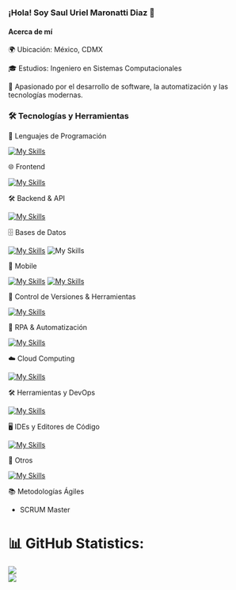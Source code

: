 ### ¡Hola! Soy Saul Uriel Maronatti Diaz 👋

#### Acerca de mí
🌍 Ubicación: México, CDMX

🎓 Estudios: Ingeniero en Sistemas Computacionales

🚀 Apasionado por el desarrollo de software, la automatización y las tecnologías modernas.

### 🛠️ Tecnologías y Herramientas
🚀 Lenguajes de Programación

[![My Skills](https://skillicons.dev/icons?i=python,php,js,ts,cs,java)](https://skillicons.dev)

🌐 Frontend

[![My Skills](https://skillicons.dev/icons?i=html,css,bootstrap,react,angular)](https://skillicons.dev)

🛠️ Backend & API

[![My Skills](https://skillicons.dev/icons?i=graphql,dotnet,nestjs)](https://skillicons.dev)

🗄️ Bases de Datos

[![My Skills](https://skillicons.dev/icons?i=postgres,mysql,mongodb,sqlite)](https://skillicons.dev) ![My Skills](https://go-skill-icons.vercel.app/api/icons?i=sqlserver&titles=true)

📱 Mobile

[![My Skills](https://skillicons.dev/icons?i=flutter)](https://skillicons.dev) [![My Skills](https://simpleskill.icons.workers.dev/svg?i=ionic)](https://skillicons.dev)

🔄 Control de Versiones & Herramientas

[![My Skills](https://skillicons.dev/icons?i=git,github,gitlab)](https://skillicons.dev)

🤖 RPA & Automatización

[![My Skills](https://simpleskill.icons.workers.dev/svg?i=uipath)](https://skillicons.dev)

☁️ Cloud Computing 

[![My Skills](https://skillicons.dev/icons?i=aws,gcp,firebase)](https://skillicons.dev)

🛠️ Herramientas y DevOps

[![My Skills](https://skillicons.dev/icons?i=docker)](https://skillicons.dev)

🖥️ IDEs y Editores de Código

[![My Skills](https://skillicons.dev/icons?i=vscode,visualstudio,androidstudio,arduino)](https://skillicons.dev)

🚀 Otros

[![My Skills](https://skillicons.dev/icons?i=postman,ubuntu,raspberrypi,ps,nginx,linux)](https://skillicons.dev)

📚 Metodologías Ágiles

- SCRUM Master


# 📊 GitHub Statistics:

![](https://github-readme-streak-stats.herokuapp.com/?user=MARONATTI06&theme=react&hide_border=false)<br/>
![](https://github-readme-stats.vercel.app/api/top-langs/?username=MARONATTI06&theme=react&hide_border=false&include_all_commits=true&count_private=true&layout=compact)
